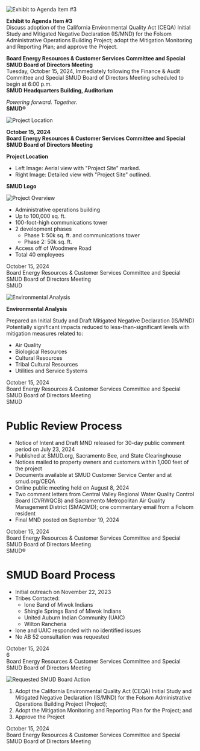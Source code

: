 <!-- Page 1 -->
![Exhibit to Agenda Item #3](https://via.placeholder.com/1365x768.png?text=Exhibit+to+Agenda+Item+%233)

**Exhibit to Agenda Item #3**  
Discuss adoption of the California Environmental Quality Act (CEQA) Initial Study and Mitigated Negative Declaration (IS/MND) for the Folsom Administrative Operations Building Project; adopt the Mitigation Monitoring and Reporting Plan; and approve the Project.

**Board Energy Resources & Customer Services Committee and Special SMUD Board of Directors Meeting**  
Tuesday, October 15, 2024, Immediately following the Finance & Audit Committee and Special SMUD Board of Directors Meeting scheduled to begin at 6:00 p.m.  
**SMUD Headquarters Building, Auditorium**  

*Powering forward. Together.*  
**SMUD®**
<!-- Page 2 -->
![Project Location](https://via.placeholder.com/1365x768.png?text=Project+Location)

**October 15, 2024**  
**Board Energy Resources & Customer Services Committee and Special SMUD Board of Directors Meeting**  

**Project Location**  
- Left Image: Aerial view with "Project Site" marked.
- Right Image: Detailed view with "Project Site" outlined.  

**SMUD Logo**
<!-- Page 3 -->
![Project Overview](https://via.placeholder.com/1365x768.png?text=Project+Overview)

- Administrative operations building
- Up to 100,000 sq. ft.
- 100-foot-high communications tower
- 2 development phases
  - Phase 1: 50k sq. ft. and communications tower
  - Phase 2: 50k sq. ft.
- Access off of Woodmere Road
- Total 40 employees

October 15, 2024  
Board Energy Resources & Customer Services Committee and Special SMUD Board of Directors Meeting  
SMUD
<!-- Page 4 -->
![Environmental Analysis](https://via.placeholder.com/1365x768.png?text=Environmental+Analysis)

**Environmental Analysis**

Prepared an Initial Study and Draft Mitigated Negative Declaration (IS/MND)  
Potentially significant impacts reduced to less-than-significant levels with mitigation measures related to:

- Air Quality
- Biological Resources
- Cultural Resources
- Tribal Cultural Resources
- Utilities and Service Systems

October 15, 2024  
Board Energy Resources & Customer Services Committee and Special SMUD Board of Directors Meeting  
SMUD
<!-- Page 5 -->
# Public Review Process

- Notice of Intent and Draft MND released for 30-day public comment period on July 23, 2024
- Published at SMUD.org, Sacramento Bee, and State Clearinghouse
- Notices mailed to property owners and customers within 1,000 feet of the project
- Documents available at SMUD Customer Service Center and at smud.org/CEQA
- Online public meeting held on August 8, 2024
- Two comment letters from Central Valley Regional Water Quality Control Board (CVRWQCB) and Sacramento Metropolitan Air Quality Management District (SMAQMD); one commentary email from a Folsom resident
- Final MND posted on September 19, 2024

October 15, 2024  
Board Energy Resources & Customer Services Committee and Special SMUD Board of Directors Meeting  
SMUD®
<!-- Page 6 -->
# SMUD Board Process

- Initial outreach on November 22, 2023
- Tribes Contacted:
  - Ione Band of Miwok Indians
  - Shingle Springs Band of Miwok Indians
  - United Auburn Indian Community (UAIC)
  - Wilton Rancheria
- Ione and UAIC responded with no identified issues
- No AB 52 consultation was requested

October 15, 2024  
6  
Board Energy Resources & Customer Services Committee and Special SMUD Board of Directors Meeting  
<!-- Page 7 -->
![Requested SMUD Board Action](https://via.placeholder.com/768x1365.png?text=Requested+SMUD+Board+Action)

1. Adopt the California Environmental Quality Act (CEQA) Initial Study and Mitigated Negative Declaration (IS/MND) for the Folsom Administrative Operations Building Project (Project);
2. Adopt the Mitigation Monitoring and Reporting Plan for the Project; and
3. Approve the Project

October 15, 2024  
Board Energy Resources & Customer Services Committee and Special SMUD Board of Directors Meeting
